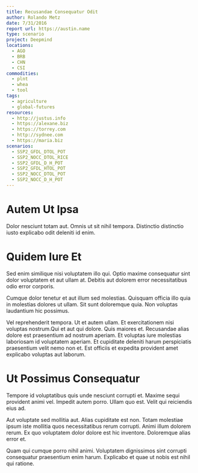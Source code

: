 ```yaml
---
title: Recusandae Consequatur Odit
author: Rolando Metz
date: 7/31/2016
report url: https://austin.name
type: scenario
project: Deepmind
locations:
  - AGO
  - BRB
  - CHN
  - CSI
commodities:
  - plnt
  - whea
  - tool
tags:
  - agriculture
  - global-futures
resources:
  - http://justus.info
  - https://alexane.biz
  - https://torrey.com
  - http://sydnee.com
  - https://maria.biz
scenarios:
  - SSP2_GFDL_DTOL_POT
  - SSP2_NOCC_DTOL_RICE
  - SSP2_GFDL_D_H_POT
  - SSP2_GFDL_HTOL_POT
  - SSP2_NOCC_DTOL_POT
  - SSP2_NOCC_D_H_POT
---
```

# Autem Ut Ipsa
Dolor nesciunt totam aut. Omnis ut sit nihil tempora. Distinctio distinctio iusto explicabo odit deleniti id enim.

# Quidem Iure Et
Sed enim similique nisi voluptatem illo qui. Optio maxime consequatur sint dolor voluptatem et aut ullam at. Debitis aut dolorem error necessitatibus odio error corporis.
 Cumque dolor tenetur et aut illum sed molestias. Quisquam officia illo quia in molestias dolores ut ullam. Sit sunt doloremque quia. Non voluptas laudantium hic possimus.
 Vel reprehenderit tempora. Ut et autem ullam. Et exercitationem nisi voluptas nostrum.Qui et aut qui dolore. Quis maiores et. Recusandae alias dolore est praesentium ad nostrum aperiam. Et voluptas iure molestias laboriosam id voluptatem aperiam. Et cupiditate deleniti harum perspiciatis praesentium velit nemo non et. Est officiis et expedita provident amet explicabo voluptas aut laborum.

# Ut Possimus Consequatur
Tempore id voluptatibus quis unde nesciunt corrupti et. Maxime sequi provident animi vel. Impedit autem porro. Ullam quo est. Velit qui reiciendis eius ad.
 Aut voluptate sed mollitia aut. Alias cupiditate est non. Totam molestiae ipsum iste mollitia quos necessitatibus rerum corrupti. Animi illum dolorem rerum. Ex quo voluptatem dolor dolore est hic inventore. Doloremque alias error et.
 Quam qui cumque porro nihil animi. Voluptatem dignissimos sint corrupti consequatur praesentium enim harum. Explicabo et quae ut nobis est nihil qui ratione.
